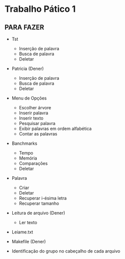 # Trabalho Pático 1

## PARA FAZER

* Tst
  * Inserção de palavra
  * Busca de palavra
  * Deletar

* Patricia (Dener)
  * Inserção de palavra
  * Busca de palavra
  * Deletar

* Menu de Opções
  * Escolher árvore
  * Inserir palavra
  * Inserir texto
  * Pesquisar palavra
  * Exibir palavras em ordem alfabética
  * Contar as palavras

* Banchmarks
  * Tempo
  * Memória
  * Comparações
  * Deletar

* Palavra
  * Criar
  * Deletar
  * Recuperar i-ésima letra
  * Recuperar tamanho

* Leitura de arquivo (Dener)
  * Ler texto

* Leiame.txt

* Makefile (Dener)

* Identificação do grupo no cabeçalho de cada arquivo
